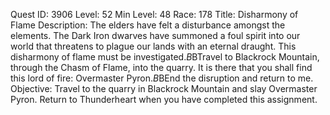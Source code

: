 Quest ID: 3906
Level: 52
Min Level: 48
Race: 178
Title: Disharmony of Flame
Description: The elders have felt a disturbance amongst the elements. The Dark Iron dwarves have summoned a foul spirit into our world that threatens to plague our lands with an eternal draught. This disharmony of flame must be investigated.$B$BTravel to Blackrock Mountain, through the Chasm of Flame, into the quarry. It is there that you shall find this lord of fire: Overmaster Pyron.$B$BEnd the disruption and return to me.
Objective: Travel to the quarry in Blackrock Mountain and slay Overmaster Pyron. Return to Thunderheart when you have completed this assignment.
